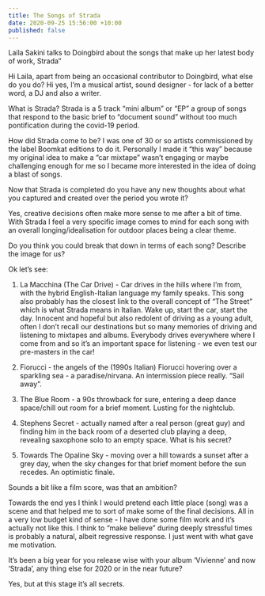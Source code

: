 ```yaml
---
title: The Songs of Strada
date: 2020-09-25 15:56:00 +10:00
published: false
---
```


Laila Sakini talks to Doingbird about the songs that make up her latest body of work, Strada”

Hi Laila, apart from being an occasional contributor to Doingbird, what else do you do? Hi yes, I’m a musical artist, sound designer - for lack of a better word, a DJ and also a writer. 

What is Strada? 
Strada is a 5 track “mini album” or “EP” a group of songs that respond to the basic brief to “document sound” without too much pontification during the covid-19 period. 

How did Strada come to be? 
I was one of 30 or so artists commissioned by the label Boomkat editions to do it. Personally I made it “this way” because my original idea to make a “car mixtape” wasn’t engaging or maybe challenging enough for me so I became more interested in the idea of doing a blast of songs. 

Now that Strada is completed do you have any new thoughts about what you captured and created over the period you wrote it?

Yes, creative decisions often make more sense to me after a bit of time. With Strada I feel a very specific image comes to mind for each song with an overall longing/idealisation for outdoor places being a clear theme.

Do you think you could break that down in terms of each song? Describe the image for us?

Ok let’s see: 

1. La Macchina (The Car Drive) - Car drives in the hills where I’m from, with the hybrid English-Italian language my family speaks. This song also probably has the closest link to the overall concept of “The Street” which is what Strada means in Italian. Wake up, start the car, start the day. Innocent and hopeful but also redolent of driving as a young adult, often I don’t recall our destinations but so many memories of driving and listening to mixtapes and albums. Everybody drives everywhere where I come from and so it’s an important space for listening - we even test our pre-masters in the car!

2. Fiorucci - the angels of the (1990s Italian) Fiorucci hovering over a sparkling sea - a paradise/nirvana. An intermission piece really. “Sail away”. 

3. The Blue Room - a 90s throwback for sure, entering a deep dance space/chill out room for a brief moment. Lusting for the nightclub. 

4. Stephens Secret - actually named after a real person (great guy) and finding him in the back room of a deserted club playing a deep, revealing saxophone solo to an empty space. What is his secret?

5. Towards The Opaline Sky - moving over a hill towards a sunset after a grey day, when the sky changes for that brief moment before the sun recedes. An optimistic finale.

Sounds a bit like a film score, was that an ambition?

Towards the end yes I think I would pretend each little place (song) was a scene and that helped me to sort of make some of the final decisions. All in a very low budget kind of sense - I have done some film work and it’s actually not like this. I think to “make believe” during deeply stressful times is probably a natural, albeit regressive response. I just went with what gave me motivation. 

It’s been a big year for you release wise with your album ‘Vivienne’ and now ‘Strada’, any thing else for 2020 or in the near future?

Yes, but at this stage it’s all secrets.
